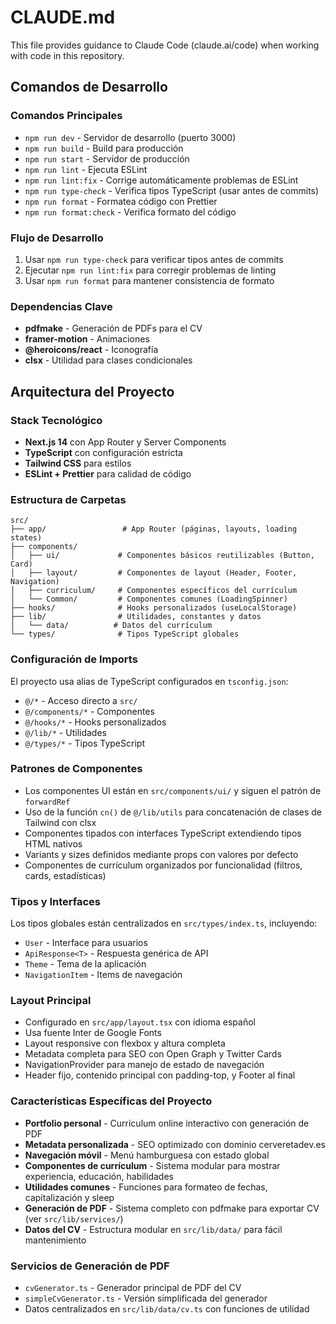 # CLAUDE.md

This file provides guidance to Claude Code (claude.ai/code) when working with code in this repository.

## Comandos de Desarrollo

### Comandos Principales

- `npm run dev` - Servidor de desarrollo (puerto 3000)
- `npm run build` - Build para producción
- `npm run start` - Servidor de producción
- `npm run lint` - Ejecuta ESLint
- `npm run lint:fix` - Corrige automáticamente problemas de ESLint
- `npm run type-check` - Verifica tipos TypeScript (usar antes de commits)
- `npm run format` - Formatea código con Prettier
- `npm run format:check` - Verifica formato del código

### Flujo de Desarrollo

1. Usar `npm run type-check` para verificar tipos antes de commits
2. Ejecutar `npm run lint:fix` para corregir problemas de linting
3. Usar `npm run format` para mantener consistencia de formato

### Dependencias Clave

- **pdfmake** - Generación de PDFs para el CV
- **framer-motion** - Animaciones
- **@heroicons/react** - Iconografía
- **clsx** - Utilidad para clases condicionales

## Arquitectura del Proyecto

### Stack Tecnológico

- **Next.js 14** con App Router y Server Components
- **TypeScript** con configuración estricta
- **Tailwind CSS** para estilos
- **ESLint + Prettier** para calidad de código

### Estructura de Carpetas

```
src/
├── app/                 # App Router (páginas, layouts, loading states)
├── components/
│   ├── ui/             # Componentes básicos reutilizables (Button, Card)
│   ├── layout/         # Componentes de layout (Header, Footer, Navigation)
│   ├── curriculum/     # Componentes específicos del currículum
│   └── Common/         # Componentes comunes (LoadingSpinner)
├── hooks/              # Hooks personalizados (useLocalStorage)
├── lib/                # Utilidades, constantes y datos
│   └── data/          # Datos del currículum
└── types/              # Tipos TypeScript globales
```

### Configuración de Imports

El proyecto usa alias de TypeScript configurados en `tsconfig.json`:

- `@/*` - Acceso directo a `src/`
- `@/components/*` - Componentes
- `@/hooks/*` - Hooks personalizados
- `@/lib/*` - Utilidades
- `@/types/*` - Tipos TypeScript

### Patrones de Componentes

- Los componentes UI están en `src/components/ui/` y siguen el patrón de `forwardRef`
- Uso de la función `cn()` de `@/lib/utils` para concatenación de clases de Tailwind con clsx
- Componentes tipados con interfaces TypeScript extendiendo tipos HTML nativos
- Variants y sizes definidos mediante props con valores por defecto
- Componentes de currículum organizados por funcionalidad (filtros, cards, estadísticas)

### Tipos y Interfaces

Los tipos globales están centralizados en `src/types/index.ts`, incluyendo:

- `User` - Interface para usuarios
- `ApiResponse<T>` - Respuesta genérica de API
- `Theme` - Tema de la aplicación
- `NavigationItem` - Items de navegación

### Layout Principal

- Configurado en `src/app/layout.tsx` con idioma español
- Usa fuente Inter de Google Fonts
- Layout responsive con flexbox y altura completa
- Metadata completa para SEO con Open Graph y Twitter Cards
- NavigationProvider para manejo de estado de navegación
- Header fijo, contenido principal con padding-top, y Footer al final

### Características Específicas del Proyecto

- **Portfolio personal** - Currículum online interactivo con generación de PDF
- **Metadata personalizada** - SEO optimizado con dominio cerveretadev.es
- **Navegación móvil** - Menú hamburguesa con estado global
- **Componentes de currículum** - Sistema modular para mostrar experiencia, educación, habilidades
- **Utilidades comunes** - Funciones para formateo de fechas, capitalización y sleep
- **Generación de PDF** - Sistema completo con pdfmake para exportar CV (ver `src/lib/services/`)
- **Datos del CV** - Estructura modular en `src/lib/data/` para fácil mantenimiento

### Servicios de Generación de PDF

- `cvGenerator.ts` - Generador principal de PDF del CV
- `simpleCvGenerator.ts` - Versión simplificada del generador
- Datos centralizados en `src/lib/data/cv.ts` con funciones de utilidad
